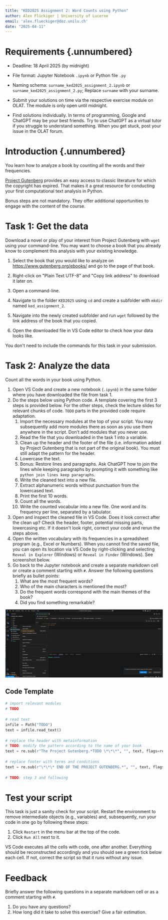 ```yaml
---
title: "KED2025 Assignment 2: Word Counts using Python"
author: Alex Flückiger | University of Lucerne
email: 'alex.flueckiger@doz.unilu.ch'
date: "2025-04-11"
---
```


# Requirements {.unnumbered}

-   Deadline: 18 April 2025 (by midnight)

-   File format: Jupyter Notebook `.ipynb` or Python file `.py`

-   Naming schema: `surname_ked2025_assignment_2.ipynb` or `surname_ked2025_assignment_2.py`; Replace `surname` with your surname.

-   Submit your solutions on time via the respective exercise module on OLAT. The module is only open until midnight.

-   Find solutions individually. In terms of programming, Google and ChatGPT may be your best friends. Try to use ChatGPT as a virtual tutor if you struggle to understand something. When you get stuck, post your issue in the OLAT forum.

# Introduction {.unnumbered}

You learn how to analyze a book by counting all the words and their frequencies.

[Project Gutenberg](https://www.gutenberg.org/) provides an easy access to classic literature for which the copyright has expired. That makes it a great resource for conducting your first computational text analysis in Python.

Bonus steps are not mandatory. They offer additional opportunities to engage with the content of the course.

# Task 1: Get the data

Download a novel or play of your interest from Project Gutenberg with `wget` using your command-line. You may want to choose a book that you already know to complement this analysis with your existing knowledge.

1.  Select the book that you would like to analyze on <https://www.gutenberg.org/ebooks/> and go to the page of that book.

2.  Right-click on "Plain Text UTF-8" and "Copy link address" to download it later on.

3.  Open a command-line.

4.  Navigate to the folder `KED2025` using `cd` and create a subfolder with `mkdir` named `ked_assignment_2`.

5.  Navigate into the newly created subfolder and run `wget` followed by the link address of the book that you copied.

6.  Open the downloaded file in VS Code editor to check how your data looks like.
   
You don't need to include the commands for this task in your submission.

# Task 2: Analyze the data

Count all the words in your book using Python.

1.  Open VS Code and create a new notebook (`.ipynb`) in the same folder where you have downloaded the file from task 1.
2.  Do the steps below using Python code. A template covering the first 3 steps is provided below. For the other steps, check the lecture slides for relevant chunks of code. `TODO` parts in the provided code require adaptation.
    1.  Import the necessary modules at the top of your script. You may subsequently add more modules there as soon as you use them anywhere in the script. Don’t add modules that you never use.
    2.  Read the file that you downloaded in the task 1 into a variable.
    3.  Clean up the header and the footer of the file (i.e. information added by Project Gutenberg that is not part of the original book). You must still adapt the pattern for the header.
    4.  Lowercase the text.
    5.  Bonus: Restore lines and paragraphs. Ask ChatGPT how to join the lines while keeping paragraphs by prompting it with something like `python join lines keep paragraphs`.
    6.  Write the cleaned text into a new file.
    7.  Extract alphanumeric words without punctuation from the lowercased text.
    8.  Print the first 10 words.
    9.  Count all the words.
    10. Write the counted vocabular into a new file. One word and its frequency per line, separated by a tabulator.
3.  Open and inspect the cleaned file in VS Code. Does it look correct after the clean up? Check the header, footer, potential missing parts, lowercasing etc. If it doesn't look right, correct your code and rerun the steps above.
4.  Open the written vocabulary with its frequencies in a spreadsheet program (e.g., Excel or Numbers). When you cannot find the saved file, you can open its location via VS Code by right-clicking and selecting `Reveal in Explorer` (Windows) or `Reveal in Finder` (Windows). See screenshot below.
5.  Go back to the Jupyter notebook and create a separate markdown cell or create a comment starting with `#`. Answer the following questions briefly as bullet points:
    1.  What are the most frequent words?
    2.  Who of the main characters is mentioned the most?
    3.  Do the frequent words correspond with the main themes of the book?
    4.  Did you find something remarkable?

![Show location of a file from within VS Code (Connecting to WSL is only necessary on Windows)](reveal_file.png)

## Code Template

``` python
# import relevant modules
# TODO

# read text
infile = Path("TODO")
text = infile.read_text()

# replace the header with metainformation
# TODO: modify the pattern according to the name of your book 
text = re.sub(r"The Project Gutenberg.*TODO \*\*\*", "", text, flags=re.DOTALL)

# replace footer with terms and conditions
text = re.sub(r"\*\*\* END OF THE PROJECT GUTENBERG.*", "", text, flags=re.DOTALL)

# TODO: step 3 and following
```

# Test your script

This task is just a sanity check for your script. Restart the environment to remove intermediate objects (e.g., variables) and, subsequently, run your code in one go by following these steps:

1.  Click `Restart` in the menu bar at the top of the code.
2.  Click `Run All` next to it.

VS Code executes all the cells with code, one after another. Everything should be reconstructed accordingly and you should see a green tick below each cell. If not, correct the script so that it runs without any issue.

# Feedback

Briefly answer the following questions in a separate markdown cell or as a comment starting with `#`.

1.  Do you have any questions?
2.  How long did it take to solve this exercise? Give a fair estimation.